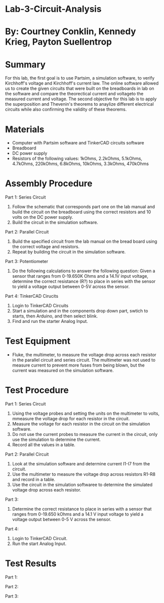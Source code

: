 # Lab-3-Circuit-Analysis
# By: Courtney Conklin, Kennedy Krieg, Payton Suellentrop 
# Summary 
For this lab, the first goal is to use Partsim, a simulation software, to verify Kirchhoff's voltage and Kirchhoff's current law. The online software allowed us to create the given circuits that were built on the breadboards in lab on the software  and compare the theorectical current and voltageto the measured current and voltage. The second objective for this lab is to apply the superposition and Thevenin's theorems to anaylize different electrical circuits while also confirming the validity of these theorems. 
# Materials
- Computer with Partsim software and TinkerCAD circuits software
- Breadboard 
- DC power supply 
- Resistors of the following values: 1kOhms, 2.2kOhms, 5.1kOhms, 4.7kOhms, 220kOhms, 6.8kOhms, 10kOhms, 3.3kOhms, 470kOhms
# Assembly Procedure
Part 1: Series Circuit
1. Follow the schematic that corresponds part one on the lab manual and build the circuit on the breadboard using the correct resistors and 10 volts on the DC power supply. 
2. Build the circuit in the simulation software. 

Part 2: Parallel Circuit 
1. Build the specified circuit from the lab manual on the bread board using the correct voltage and resistors. 
2. Repeat by building the circuit in the simulation software. 

Part 3: Potentiometer
1. Do the following calculations to answer the following question: Given a sensor that ranges from 0-19.650K Ohms and a 14.1V input voltage, determine the correct resistance (R?) to place in series with the sensor to yield a voltage output between 0-5V across the sensor.

Part 4: TinkerCAD Cirucits 
1. Login to TinkerCAD Circuits 
2. Start a simulation and in the components drop down part, swtich to starts, then Arduino, and then select blink. 
3. Find and run the starter Analog Input. 

# Test Equipment 
- Fluke, the multimeter, to measure the voltage drop across each resistor in the parallel circuit and series circuit. The multimeter was not used to measure current to prevent more fuses from being blown, but the current was measured on the simulation software. 
# Test Procedure 
Part 1: Series Circuit 
1. Using the voltage probes and setting the units on the multimeter to volts, mmeasure the voltage drop for each resistor in the circuit. 
2. Measure the voltage for each resistor in the circuit on the simulation software. 
3. Do not use the current probes to measure the current in the circuit, only use the simulation to determine the current.
4. Record all the values in a table.

Part 2: Parallel Circuit 
1. Look at the simulation software and determine current I1-I7 from the circuit. 
2. Use the multimeter to measure the voltage drop across resistors R1-R8 and record in a table. 
3. Use the circuit in the simulation softwaree to determine the simulated voltage drop across each resistor. 

Part 3: 
1. Determine the correct resistance to place in series with a sensor that ranges from 0-19.650 kOhms and a 14.1 V input voltage to yield a voltage output between 0-5 V across the sensor. 

Part 4: 
1. Login to TinkerCAD Circuit. 
2. Run the start Analog Input. 

# Test Results 
Part 1: 

Part 2: 

Part 3: 
